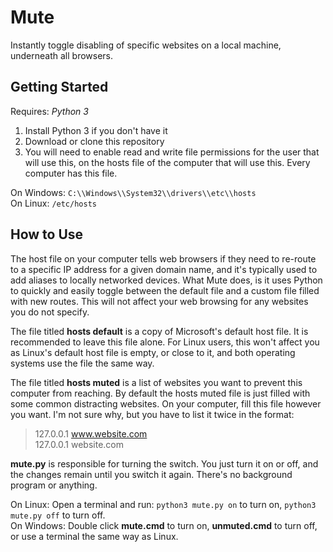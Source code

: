 # Mute
Instantly toggle disabling of specific websites on a local machine, underneath all browsers.


## Getting Started
Requires: *Python 3*  
1. Install Python 3 if you don't have it
2. Download or clone this repository
3. You will need to enable read and write file permissions for the user that will use this, on the hosts file of the computer that will use this. Every computer has this file.  
    
 On Windows:  `C:\\Windows\\System32\\drivers\\etc\\hosts`  
 On Linux:  `/etc/hosts`  

## How to Use
The host file on your computer tells web browsers if they need to re-route to a specific IP address for a given domain name, and it's typically used to add aliases to locally networked devices. What Mute does, is it uses Python to quickly and easily toggle between the default file and a custom file filled with new routes. This will not affect your web browsing for any websites you do not specify.  

The file titled **hosts default** is a copy of Microsoft's default host file. It is recommended to leave this file alone. For Linux users, this won't affect you as Linux's default host file is empty, or close to it, and both operating systems use the file the same way.  

The file titled **hosts muted** is a list of websites you want to prevent this computer from reaching. By default the hosts muted file is just filled with some common distracting websites. On your computer, fill this file however you want. I'm not sure why, but you have to list it twice in the format:  
>127.0.0.1 www.website.com  
>127.0.0.1 website.com  

**mute.py** is responsible for turning the switch. You just turn it on or off, and the changes remain until you switch it again. There's no background program or anything.  

On Linux: Open a terminal and run: `python3 mute.py on` to turn on, `python3 mute.py off` to turn off.  
On Windows: Double click **mute.cmd** to turn on, **unmuted.cmd** to turn off, or use a terminal the same way as Linux.